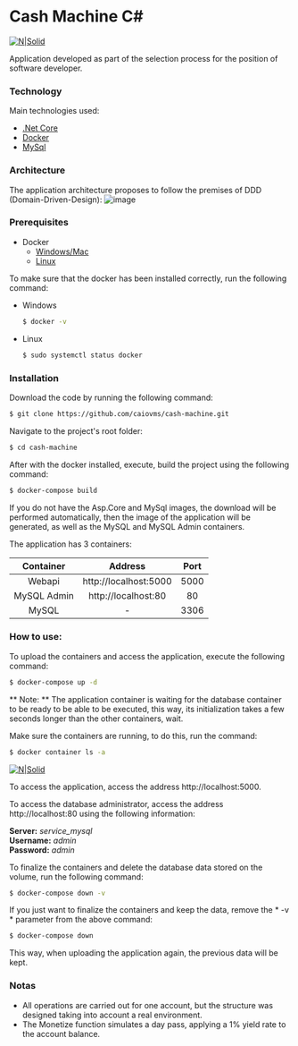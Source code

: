 # Cash Machine C\#
[![N|Solid](http://www.hostcgs.com.br/hostimagem/images/742Untitled.png)](https://github.com/caiovms/desafio-warren-brasil)

Application developed as part of the selection process for the position of software developer.

### Technology
Main technologies used:

  - [.Net Core](https://docs.microsoft.com/pt-br/aspnet/core/?view=aspnetcore-3.1)
  - [Docker](https://www.docker.com/)
  - [MySql](https://www.mysql.com/)

### Architecture  
The application architecture proposes to follow the premises of DDD (Domain-Driven-Design):
![image](https://github.com/caiovms/cash-machine/assets/5957094/ee188fd6-c5b7-4965-8815-2b3f4f6364f2)


### Prerequisites

- Docker
  - [Windows/Mac](https://www.docker.com/products/docker-desktop)
  - [Linux](https://sempreupdate.com.br/container-instalar-docker-compose-no-ubuntu-20-04/)

To make sure that the docker has been installed correctly, run the following command:

- Windows
    ```sh
    $ docker -v
    ```

- Linux
    ```sh
    $ sudo systemctl status docker
    ```

### Installation

Download the code by running the following command:

```sh
$ git clone https://github.com/caiovms/cash-machine.git
```

Navigate to the project's root folder:

```sh
$ cd cash-machine
```

After with the docker installed, execute, build the project using the following command:

```sh
$ docker-compose build
```

If you do not have the Asp.Core and MySql images, the download will be performed automatically, then the image of the application will be generated, as well as the MySQL and MySQL Admin containers.

The application has 3 containers:

| Container | Address | Port |
| :------: | :------: | :------: |
| Webapi | http://localhost:5000 | 5000
| MySQL Admin | http://localhost:80 | 80
| MySQL | - | 3306

### How to use:
To upload the containers and access the application, execute the following command:
```sh
$ docker-compose up -d
```

** Note: ** The application container is waiting for the database container to be ready to be able to be executed, this way, its initialization takes a few seconds longer than the other containers, wait.

Make sure the containers are running, to do this, run the command:

```sh
$ docker container ls -a
```

[![N|Solid](http://www.hostcgs.com.br/hostimagem/images/635Untitled.png)]()


To access the application, access the address http://localhost:5000.

To access the database administrator, access the address http://localhost:80 using the following information:

**Server:** *service_mysql*\
**Username:** *admin*\
**Password:** *admin*

To finalize the containers and delete the database data stored on the volume, run the following command:
```sh
$ docker-compose down -v
```

If you just want to finalize the containers and keep the data, remove the * -v * parameter from the above command:
```sh
$ docker-compose down
```

This way, when uploading the application again, the previous data will be kept.

### Notas

- All operations are carried out for one account, but the structure was designed taking into account a real environment.
- The Monetize function simulates a day pass, applying a 1% yield rate to the account balance.
